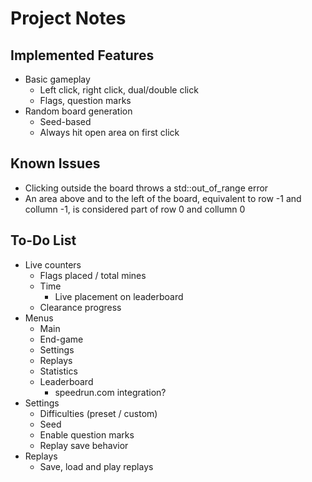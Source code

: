 # Project Notes

## Implemented Features

* Basic gameplay
    * Left click, right click, dual/double click
    * Flags, question marks
* Random board generation
    * Seed-based
    * Always hit open area on first click

## Known Issues

* Clicking outside the board throws a std::out_of_range error
* An area above and to the left of the board, equivalent to row -1 and collumn -1, is considered part of row 0 and collumn 0

## To-Do List

* Live counters
    * Flags placed / total mines
    * Time
        * Live placement on leaderboard
    * Clearance progress
* Menus
    * Main
    * End-game
    * Settings
    * Replays
    * Statistics
    * Leaderboard
        * speedrun.com integration?
* Settings
    * Difficulties (preset / custom)
    * Seed
    * Enable question marks
    * Replay save behavior
* Replays
    * Save, load and play replays